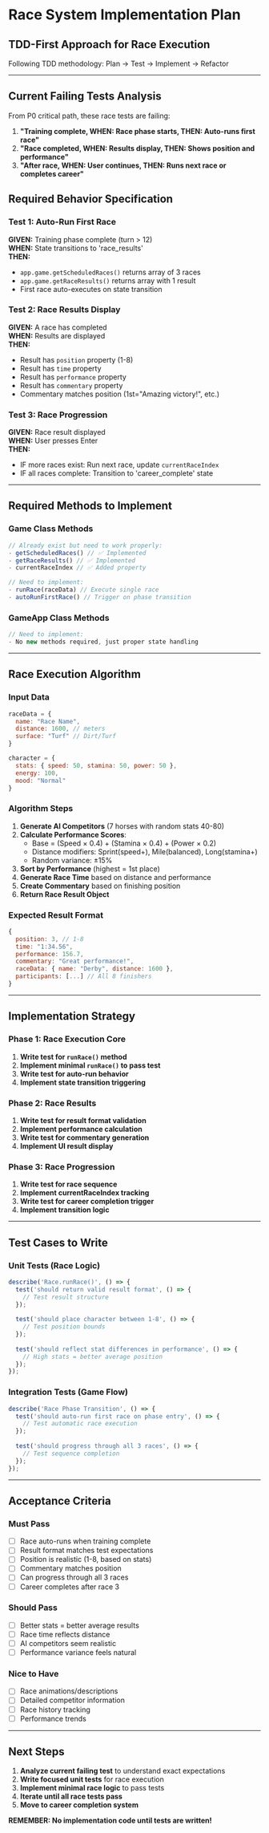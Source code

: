 # Race System Implementation Plan
## TDD-First Approach for Race Execution

Following TDD methodology: Plan → Test → Implement → Refactor

---

## Current Failing Tests Analysis

From P0 critical path, these race tests are failing:

1. **"Training complete, WHEN: Race phase starts, THEN: Auto-runs first race"**
2. **"Race completed, WHEN: Results display, THEN: Shows position and performance"** 
3. **"After race, WHEN: User continues, THEN: Runs next race or completes career"**

## Required Behavior Specification

### Test 1: Auto-Run First Race
**GIVEN:** Training phase complete (turn > 12)  
**WHEN:** State transitions to 'race_results'  
**THEN:**
- `app.game.getScheduledRaces()` returns array of 3 races
- `app.game.getRaceResults()` returns array with 1 result
- First race auto-executes on state transition

### Test 2: Race Results Display  
**GIVEN:** A race has completed  
**WHEN:** Results are displayed  
**THEN:**
- Result has `position` property (1-8)
- Result has `time` property 
- Result has `performance` property
- Result has `commentary` property
- Commentary matches position (1st="Amazing victory!", etc.)

### Test 3: Race Progression
**GIVEN:** Race result displayed  
**WHEN:** User presses Enter  
**THEN:**
- IF more races exist: Run next race, update `currentRaceIndex`
- IF all races complete: Transition to 'career_complete' state

---

## Required Methods to Implement

### Game Class Methods
```javascript
// Already exist but need to work properly:
- getScheduledRaces() // ✅ Implemented
- getRaceResults() // ✅ Implemented  
- currentRaceIndex // ✅ Added property

// Need to implement:
- runRace(raceData) // Execute single race
- autoRunFirstRace() // Trigger on phase transition
```

### GameApp Class Methods
```javascript
// Need to implement:
- No new methods required, just proper state handling
```

---

## Race Execution Algorithm

### Input Data
```javascript
raceData = {
  name: "Race Name",
  distance: 1600, // meters
  surface: "Turf" // Dirt/Turf
}

character = {
  stats: { speed: 50, stamina: 50, power: 50 },
  energy: 100,
  mood: "Normal"
}
```

### Algorithm Steps
1. **Generate AI Competitors** (7 horses with random stats 40-80)
2. **Calculate Performance Scores**:
   - Base = (Speed × 0.4) + (Stamina × 0.4) + (Power × 0.2)
   - Distance modifiers: Sprint(speed+), Mile(balanced), Long(stamina+)
   - Random variance: ±15%
3. **Sort by Performance** (highest = 1st place)
4. **Generate Race Time** based on distance and performance
5. **Create Commentary** based on finishing position
6. **Return Race Result Object**

### Expected Result Format
```javascript
{
  position: 3, // 1-8
  time: "1:34.56",
  performance: 156.7,
  commentary: "Great performance!",
  raceData: { name: "Derby", distance: 1600 },
  participants: [...] // All 8 finishers
}
```

---

## Implementation Strategy

### Phase 1: Race Execution Core
1. **Write test for `runRace()` method**
2. **Implement minimal `runRace()` to pass test**
3. **Write test for auto-run behavior**
4. **Implement state transition triggering**

### Phase 2: Race Results
1. **Write test for result format validation**
2. **Implement performance calculation**
3. **Write test for commentary generation**
4. **Implement UI result display**

### Phase 3: Race Progression
1. **Write test for race sequence**
2. **Implement currentRaceIndex tracking**
3. **Write test for career completion trigger**
4. **Implement transition logic**

---

## Test Cases to Write

### Unit Tests (Race Logic)
```javascript
describe('Race.runRace()', () => {
  test('should return valid result format', () => {
    // Test result structure
  });
  
  test('should place character between 1-8', () => {
    // Test position bounds
  });
  
  test('should reflect stat differences in performance', () => {
    // High stats = better average position
  });
});
```

### Integration Tests (Game Flow)
```javascript
describe('Race Phase Transition', () => {
  test('should auto-run first race on phase entry', () => {
    // Test automatic race execution
  });
  
  test('should progress through all 3 races', () => {
    // Test sequence completion
  });
});
```

---

## Acceptance Criteria

### Must Pass
- [ ] Race auto-runs when training complete
- [ ] Result format matches test expectations
- [ ] Position is realistic (1-8, based on stats)
- [ ] Commentary matches position
- [ ] Can progress through all 3 races
- [ ] Career completes after race 3

### Should Pass  
- [ ] Better stats = better average results
- [ ] Race time reflects distance
- [ ] AI competitors seem realistic
- [ ] Performance variance feels natural

### Nice to Have
- [ ] Race animations/descriptions
- [ ] Detailed competitor information
- [ ] Race history tracking
- [ ] Performance trends

---

## Next Steps

1. **Analyze current failing test** to understand exact expectations
2. **Write focused unit tests** for race execution
3. **Implement minimal race logic** to pass tests
4. **Iterate until all race tests pass**
5. **Move to career completion system**

**REMEMBER: No implementation code until tests are written!**